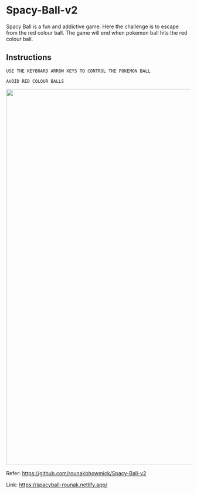 # Spacy-Ball-v2
Spacy Ball is a  fun and addictive game. Here the challenge is to escape from the red colour ball. The game will end when pokemon ball hits the red colour ball.

## Instructions
```
USE THE KEYBOARD ARROW KEYS TO CONTROL THE POKEMON BALL

AVOID RED COLOUR BALLS
```

  <img src="https://github.com/rounakbhowmick/rounakbhowmick/blob/main/avatar.png" width="1024px">


Refer: https://github.com/rounakbhowmick/Spacy-Ball-v2

Link:  https://spacyball-rounak.netlify.app/
